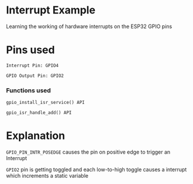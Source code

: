# Interrupt Example

Learning the working of hardware interrupts on the ESP32 GPIO pins

# Pins used

`Interrupt Pin: GPIO4`

`GPIO Output Pin: GPIO2`

### Functions used

`gpio_install_isr_service() API`

`gpio_isr_handle_add() API`

# Explanation

`GPIO_PIN_INTR_POSEDGE` causes the pin on positive edge to trigger an Interrupt

`GPIO2` pin is getting toggled and each low-to-high toggle causes a interrupt which increments a static variable
